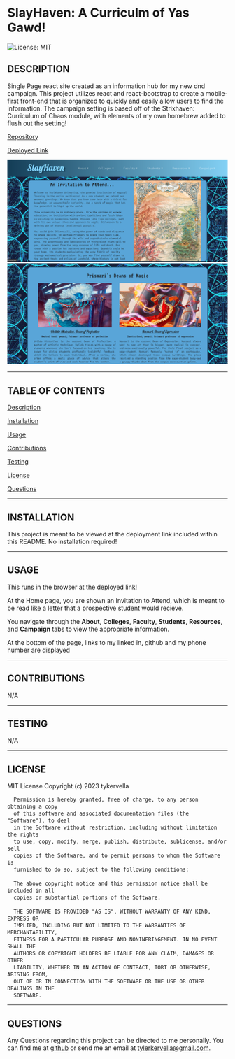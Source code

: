 # SlayHaven: A Curriculm of Yas Gawd!

![License: MIT](https://img.shields.io/badge/License-MIT-yellow.svg)

## DESCRIPTION 

Single Page react site created as an information hub for my new dnd campaign. This project utilizes react and react-bootstrap to create a mobile-first front-end that is organized to quickly and easily allow users to find the information. The campaign setting is based off of the Strixhaven: Curriculum of Chaos module, with elements of my own homebrew added to flush out the setting!

[Repository](#)

[Deployed Link](#)

![Preview](./src/components/images/preview.png)
![Preview 2](./src/components/images/preview2.png)

---


## TABLE OF CONTENTS 

[Description](#description)

[Installation](#installation)

[Usage](#usage)

[Contributions](#contributions)

[Testing](#testing)

[License](#license) 

[Questions](#questions)


---


## INSTALLATION 

This project is meant to be viewed at the deployment link included within this README. No installation required!

---


## USAGE

This runs in the browser at the deployed link! 

At the Home page, you are shown an Invitation to Attend, which is meant to be read like a letter that a prospective student would recieve. 

You navigate through the <b>About</b>, <b>Colleges</b>, <b>Faculty</b>, <b>Students</b>, <b>Resources</b>, and <b>Campaign</b> tabs to view the appropriate information. 


At the bottom of the page, links to my linked in, github and my phone number are displayed 

---


## CONTRIBUTIONS

N/A

---


## TESTING


N/A


---


## LICENSE 

MIT License
      Copyright (c) 2023 tykervella
      
      Permission is hereby granted, free of charge, to any person obtaining a copy
      of this software and associated documentation files (the "Software"), to deal
      in the Software without restriction, including without limitation the rights
      to use, copy, modify, merge, publish, distribute, sublicense, and/or sell
      copies of the Software, and to permit persons to whom the Software is
      furnished to do so, subject to the following conditions:
      
      The above copyright notice and this permission notice shall be included in all
      copies or substantial portions of the Software.
      
      THE SOFTWARE IS PROVIDED "AS IS", WITHOUT WARRANTY OF ANY KIND, EXPRESS OR
      IMPLIED, INCLUDING BUT NOT LIMITED TO THE WARRANTIES OF MERCHANTABILITY,
      FITNESS FOR A PARTICULAR PURPOSE AND NONINFRINGEMENT. IN NO EVENT SHALL THE
      AUTHORS OR COPYRIGHT HOLDERS BE LIABLE FOR ANY CLAIM, DAMAGES OR OTHER
      LIABILITY, WHETHER IN AN ACTION OF CONTRACT, TORT OR OTHERWISE, ARISING FROM,
      OUT OF OR IN CONNECTION WITH THE SOFTWARE OR THE USE OR OTHER DEALINGS IN THE
      SOFTWARE.
   

--- 


## QUESTIONS


Any Questions regarding this project can be directed to me personally. You can find me at [github](https://github.com/tykervella) or send me an email at tylerkervella@gmail.com.